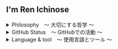 ## I'm Ren Ichinose

<details>

<summary>Philosophy　〜 大切にする哲学 〜</summary>

### Mission

__〜世のため、人のため、自分のため〜__  
企業が描く未来の実現に貢献し、企様の事業の発展を通じて世の中をより良くする。

### Vision

__〜高き志で道を切り拓く〜__  
技術力と人間力の向上に努め、エンジニアとしての価値を高めるとともに、企業の期待に応えてゆく。

### Values

良心に従う。  
追求心をもって最善を尽くす。  
周りの人を大切にする。  
自分を認め尊び愛する。  
夢を描き夢を追いかける。

</details>

<details>

<summary>GitHub Status　〜 GitHubでの活動 〜</summary><br>

<img
  alt="Top Langs"
  src="https://github-readme-stats.vercel.app/api?username=ren-ichinose&show_icons=true&theme=default"
/>

</details>

<details>

<summary>Language & tool　〜 使用言語とツール 〜</summary><br>

[![My Skills](https://skillicons.dev/icons?i=js,ts,react,next,nodejs,nest,mysql,postgres,docker,linux,git&theme=dark)](https://skillicons.dev)

</details>

